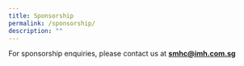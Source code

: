 ```yaml
---
title: Sponsorship
permalink: /sponsorship/
description: ""
---
```

For sponsorship enquiries, please contact us at **smhc@imh.com.sg**